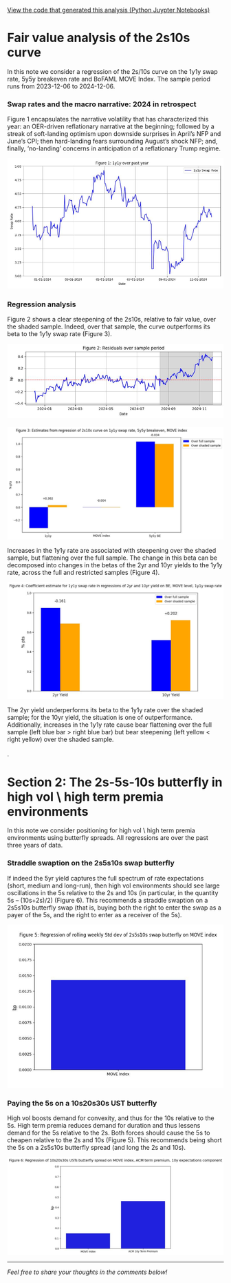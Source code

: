 


[View the code that generated this analysis (Python Juypter Notebooks)](https://github.com/ALILODHI-cloud/UVAmacro.github.io/blob/main/forwards1/analysismain2.ipynb)


# Fair value analysis of the 2s10s curve 

In this note we consider a regression of the 2s/10s curve on the 1y1y swap rate, 5y5y breakeven rate and BoFAML MOVE Index. The sample period runs from 2023-12-06 to 2024-12-06. 

### Swap rates and the macro narrative: 2024 in retrospect


Figure 1 encapsulates the narrative volatility that has characterized this year: an OER-driven reflationary narrative at the beginning; followed by a streak of soft-landing optimism upon downside surprises in April’s NFP and June’s CPI; then hard-landing fears surrounding August’s shock NFP; and, finally, ‘no-landing’ concerns in anticipation of a reflationary Trump regime.  

![Alt text](forwards1/figures/figure1.jpg)

### Regression analysis

Figure 2 shows a clear steepening of the 2s10s, relative to fair value, over the shaded sample. Indeed, over that sample, the curve outperforms its beta to the 1y1y swap rate (Figure 3).



![Alt text](forwards1/figures/figure2.jpg) <br><br>
![Alt text](forwards1/figures/figure3.jpg)

Increases in the 1y1y rate are associated with steepening over the shaded sample, but flattening over the full sample. The change in this beta can be decomposed into changes in the betas of the 2yr and 10yr yields to the 1y1y rate, across the full and restricted samples (Figure 4).

![Alt text](forwards1/figures/figure4.jpg)

The 2yr yield underperforms its beta to the 1y1y rate over the shaded sample; for the 10yr yield, the situation is one of outperformance. Additionally, increases in the 1y1y rate cause bear flattening over the full sample (left blue bar > right blue bar) but bear steepening (left yellow < right yellow) over the shaded sample. <br><br>.


# Section 2: The 2s-5s-10s butterfly in high vol \ high term premia environments 

In this note we consider positioning for high vol \ high term premia environments using butterfly spreads. All regressions are over the past three years of data.

### Straddle swaption on the 2s5s10s swap butterfly

If indeed the 5yr yield captures the full spectrum of rate expectations (short, medium and long-run), then high vol environments should see large oscillations in the 5s relative to the 2s and 10s (in particular, in the quantity 5s – (10s+2s)/2) (Figure 6). This recommends a straddle swaption on a 2s5s10s butterfly swap (that is, buying both the right to enter the swap as a payer of the 5s, and the right to enter as a receiver of the 5s).

![Alt text](forwards1/figures/figure5.jpg)


### Paying the 5s on a 10s20s30s UST butterfly  

High vol boosts demand for convexity, and thus for the 10s relative to the 5s. High term premia reduces demand for duration and thus lessens demand for the 5s relative to the 2s. Both forces should cause the 5s to cheapen relative to the 2s and 10s (Figure 5). This recommends being short the 5s on a 2s5s10s butterfly spread (and long the 2s and 10s).

![Alt text](forwards1/figures/figure6.jpg)





---

*Feel free to share your thoughts in the comments below!*
